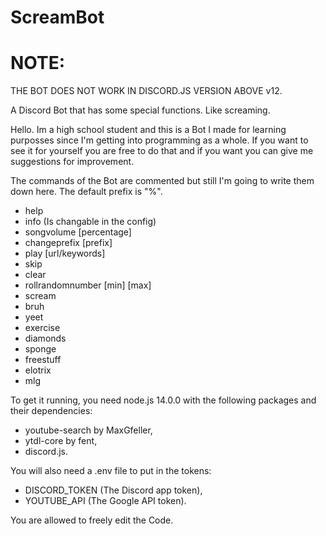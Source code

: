 # ScreamBot

# NOTE:
THE BOT DOES NOT WORK IN DISCORD.JS VERSION ABOVE v12.

A Discord Bot that has some special functions. Like screaming.

Hello. Im a high school student and this is a Bot I made for learning purposses since I'm getting into programming as a whole.
If you want to see it for yourself you are free to do that and if you want you can give me suggestions for improvement.

The commands of the Bot are commented but still I'm going to write them down here. The default prefix is "%".
- help
- info (Is changable in the config)
- songvolume [percentage]
- changeprefix [prefix]
- play [url/keywords]
- skip
- clear
- rollrandomnumber [min] [max]
- scream
- bruh
- yeet
- exercise
- diamonds
- sponge
- freestuff
- elotrix
- mlg

To get it running, you need node.js 14.0.0 with the following packages and their dependencies: 
- youtube-search by MaxGfeller,
- ytdl-core by fent,
- discord.js.

You will also need a .env file to put in the tokens:
- DISCORD_TOKEN (The Discord app token),
- YOUTUBE_API (The Google API token).

You are allowed to freely edit the Code.
